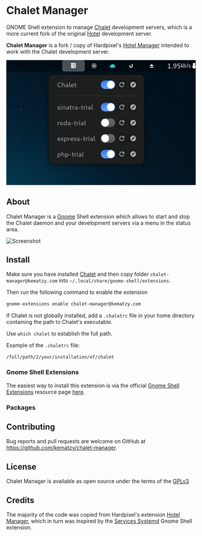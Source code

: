 # Chalet Manager

GNOME Shell extension to manage [Chalet](https://github.com/jeansaad/chalet) development servers,
which is a more current fork of the original [Hotel](https://github.com/typicode/hotel) development
server.

**Chalet Manager** is a fork / copy of Hardpixel's
[Hotel Manager](https://github.com/hardpixel/hotel-manager) intended to work with the
Chalet development server.

![Screenshot](https://raw.githubusercontent.com/kematzy/chalet-manager/main/chalet-manager-screenshot.png)

## About

Chalet Manager is a [Gnome](https://www.gnome.org/) Shell extension which allows to start and stop
the Chalet daemon and your development servers via a menu in the status area.

![Screenshot](https://raw.githubusercontent.com/kematzy/chalet-manager/master/screenshot.png)

## Install

Make sure you have installed [Chalet](https://github.com/jeansaad/chalet) and then copy folder
`chalet-manager@kematzy.com` into `~/.local/share/gnome-shell/extensions`.

Then run the following command to enable the extension

```bash
gnome-extensions enable chalet-manager@kematzy.com
```

If Chalet is not globally installed, add a `.chaletrc` file in your home directory containing
the path to Chalet's executable.

Use `which chalet` to establish the full path.

Example of the `.chaletrc` file:

```shell
/full/path/2/your/installation/of/chalet
```

### Gnome Shell Extensions

The easiest way to install this extension is via the official
[Gnome Shell Extensions](https://extensions.gnome.org) resource page
[here](#).

### Packages


## Contributing

Bug reports and pull requests are welcome on GitHub at https://github.com/kematzy/chalet-manager.

## License

Chalet Manager is available as open source under the terms of the
[GPLv3](http://www.gnu.org/licenses/gpl-3.0.en.html)

## Credits

The majority of the code was copied from Hardpixel's extension
[Hotel Manager](https://github.com/hardpixel/hotel-manager),
which in turn was inspired by the
[Services Systemd](https://github.com/petres/gnome-shell-extension-services-systemd/)
Gnome Shell extension.
